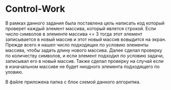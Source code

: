# Control-Work
В рамках данного задания была поставлена цель написать код который проверет каждый элемент массива, который явлется строкой. Если число символов в элементе массива <= 3 тогда этот элемент записывается в новый массив и этот новый массив вовыдится на экран. Прежде всего я нашел число подходящих по условию элементы массива, чтобы задать длину нового массива. Далее сделал проверку по количеству символов, и если элемент подходил по условию задачи, записывал его в новый массив. Также сделал проверку на случай если в изначальном массиве не будет ниодного элемента подходящего по уловию.

В файле приложена папка с блок схемой данного алгоритма.
